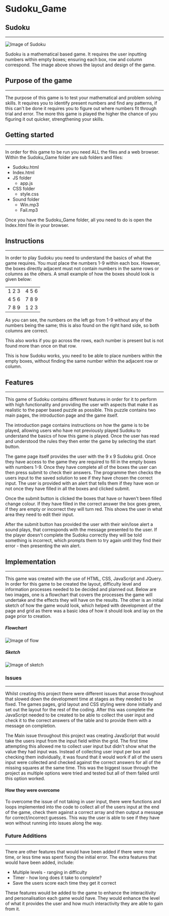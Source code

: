 # Sudoku_Game

## Sudoku ##
---
![Image of Sudoku](readme_assets/game.png)

  Sudoku is a mathematical based game. It requires the user inputting numbers within empty boxes; ensuring each box, row and column correspond. The image above shows the layout and design of the game.

 ## Purpose of the game ##
---

The purpose of this game is to test your mathematical and problem solving skills. It requires you to identify present numbers and find any patterns, if this can't be done it requires you to figure out where numbers fit through trial and error. The more this game is played the higher the chance of you figuring it out quicker, strengthening your skills.


## Getting started ##
---

In order for this game to be run you need ALL the files and a web browser. Within the Sudoku_Game folder are sub folders and files:
+ Sudoku.html
+ Index.html
+ JS folder
  + app.js
+ CSS folder
  + style.css
+ Sound folder
  + Win.mp3
  + Fail.mp3

Once you have the Sudoku_Game folder, all you need to do is open the Index.html file in your browser.

## Instructions ##
---

  In order to play Sudoku you need to understand the basics of what the game requires.
  You must place the numbers 1-9 within each box. However, the boxes directly adjacent must not contain numbers in the same rows or columns as the others.
  A small example of how the boxes should look is given below:

  <table>
  <tr>
   <td>
    1 2 3
   </td>
   <td>
     4 5 6
   </td>
  </tr>
  <tr>
   <td>
     4 5 6
   </td>
   <td>
      7 8 9
   </td>
  </tr>
  <tr>
   <td>
      7 8 9
   </td>
   <td>
     1 2 3
   </td>
  </tr>
 </table>

  As you can see, the numbers on the left go from 1-9 without any of the numbers being the same; this is also found on the right hand side, so both columns are correct.

  This also works if you go across the rows, each number is present but is not found more than once on that row.

  This is how Sudoku works, you need to be able to place numbers within the empty boxes, without finding the same number within the adjacent row or column.



## Features ##
---

This game of Sudoku contains different features in order for it to perform with high functionality and providing the user with aspects that make it as realistic to the paper based puzzle as possible. This puzzle contains two main pages, the introduction page and the game itself.

The introduction page contains instructions on how the game is to be played, allowing users who have not previously played Sudoku to understand the basics of how this game is played. Once the user has read and understood the rules they then enter the game by selecting the start button.

The game page itself provides the user with the 9 x 9 Sudoku grid. Once they have access to the game they are required to fill in the empty boxes with numbers 1-9. Once they have complete all of the boxes the user can then press submit to check their answers. The programme then checks the users input to the saved solution to see if they have chosen the correct input.
The user is provided with an alert that tells them if they have won or not once they have filled in all the boxes and clicked submit.

Once the submit button is clicked the boxes that have or haven't been filled change colour. If they have filled in the correct answer the box goes green, if they are empty or incorrect they will turn red. This shows the user in what area they need to edit their input.

After the submit button has provided the user with their win/lose alert a sound plays, that corresponds with the message presented to the user. If the player doesn't complete the Sudoku correctly they will be told something is incorrect, which prompts them to try again until they find their error - then presenting the win alert.


## Implementation ##
---
This game was created with the use of HTML, CSS, JavaScript and JQuery. In order for this game to be created the layout, difficulty level and information processes needed to be decided and planned out. Below are two images, one is a flowchart that covers the processes the game will undertake and the effects they will have on the results. The other is an initial sketch of how the game would look, which helped with development of the page and grid as there was a basic idea of how it should look and lay on the page prior to creation.


##### Flowchart #####

![Image of flow](readme_assets/flowchart.png)

##### Sketch #####

![Image of sketch](readme_assets/sketch.png)

### Issues ###
---
Whilst creating this project there were different issues that arose throughout that slowed down the development time at stages as they needed to be fixed. The games pages, grid layout and CSS styling were done initially and set out the layout for the rest of the coding. After this was complete the JavaScript needed to be created to be able to collect the user input and check it to the correct answers of the table and to provide them with a message on completion.

The Main issue throughout this project was creating JavaScript that would take the users input from the input field within the grid. The first time attempting this allowed me to collect user input but didn't show what the value they had input was. Instead of collecting user input per box and checking them individually, it was found that it would work if all of the users input were collected and checked against the correct answers for all of the missing squares at the same time. This was the biggest issue through the project as multiple options were tried and tested but all of them failed until this option worked.

#### How they were overcome ####

To overcome the issue of not taking in user input, there were functions and loops implemented into the code to collect all of the users input at the end of the game, check them against a correct array and then output a message for correct/incorrect guesses. This way the user is able to see if they have won without running into issues along the way.

### Future Additions ###
---

There are other features that would have been added if there were more time, or less time was spent fixing the initial error. The extra features that would have been added, include:

+ Multiple levels - ranging in difficulty
+ Timer - how long does it take to complete?
+ Save the users score each time they get it correct

These features would be added to the game to enhance the interacitivity and personalisation each game would have. They would enhance the level of what it provides the user and how much interactivity they are able to gain from it.
